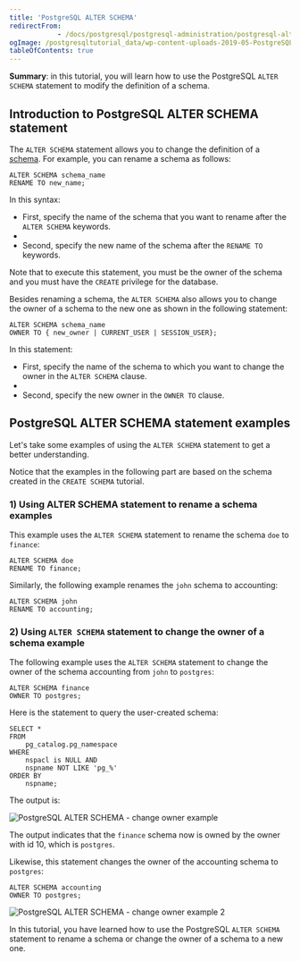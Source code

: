 ```yaml
---
title: 'PostgreSQL ALTER SCHEMA'
redirectFrom: 
            - /docs/postgresql/postgresql-administration/postgresql-alter-schema
ogImage: /postgresqltutorial_data/wp-content-uploads-2019-05-PostgreSQL-ALTER-SCHEMA-change-owner-example.png
tableOfContents: true
---
```



**Summary**: in this tutorial, you will learn how to use the PostgreSQL `ALTER SCHEMA` statement to modify the definition of a schema.

## Introduction to PostgreSQL ALTER SCHEMA statement

The `ALTER SCHEMA` statement allows you to change the definition of a [schema](/docs/postgresql/postgresql-administration/postgresql-schema). For example, you can rename a schema as follows:

```
ALTER SCHEMA schema_name
RENAME TO new_name;
```

In this syntax:

- First, specify the name of the schema that you want to rename after the `ALTER SCHEMA` keywords.
-
- Second, specify the new name of the schema after the `RENAME TO` keywords.

Note that to execute this statement, you must be the owner of the schema and you must have the `CREATE` privilege for the database.

Besides renaming a schema, the `ALTER SCHEMA` also allows you to change the owner of a schema to the new one as shown in the following statement:

```
ALTER SCHEMA schema_name
OWNER TO { new_owner | CURRENT_USER | SESSION_USER};
```

In this statement:

- First, specify the name of the schema to which you want to change the owner in the `ALTER SCHEMA` clause.
-
- Second, specify the new owner in the `OWNER TO` clause.

## PostgreSQL ALTER SCHEMA statement examples

Let's take some examples of using the `ALTER SCHEMA` statement to get a better understanding.

Notice that the examples in the following part are based on the schema created in the `CREATE SCHEMA` tutorial.

### 1) Using ALTER SCHEMA statement to rename a schema examples

This example uses the `ALTER SCHEMA` statement to rename the schema `doe` to `finance`:

```
ALTER SCHEMA doe
RENAME TO finance;
```

Similarly, the following example renames the `john` schema to accounting:

```
ALTER SCHEMA john
RENAME TO accounting;
```

### 2) Using `ALTER SCHEMA` statement to change the owner of a schema example

The following example uses the `ALTER SCHEMA` statement to change the owner of the schema accounting from `john` to `postgres`:

```
ALTER SCHEMA finance
OWNER TO postgres;
```

Here is the statement to query the user-created schema:

```
SELECT *
FROM
    pg_catalog.pg_namespace
WHERE
    nspacl is NULL AND
    nspname NOT LIKE 'pg_%'
ORDER BY
    nspname;
```

The output is:

![PostgreSQL ALTER SCHEMA - change owner example](/postgresqltutorial_data/wp-content-uploads-2019-05-PostgreSQL-ALTER-SCHEMA-change-owner-example.png)

The output indicates that the `finance` schema now is owned by the owner with id 10, which is `postgres`.

Likewise, this statement changes the owner of the accounting schema to `postgres`:

```
ALTER SCHEMA accounting
OWNER TO postgres;
```

![PostgreSQL ALTER SCHEMA - change owner example 2](/postgresqltutorial_data/wp-content-uploads-2019-05-PostgreSQL-ALTER-SCHEMA-change-owner-example-2.png)

In this tutorial, you have learned how to use the PostgreSQL `ALTER SCHEMA` statement to rename a schema or change the owner of a schema to a new one.
